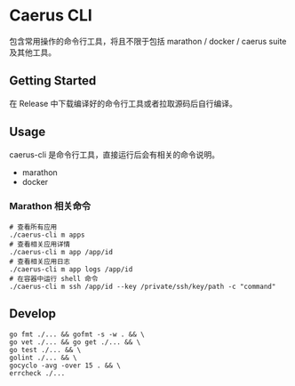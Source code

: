 # Caerus CLI

包含常用操作的命令行工具，将且不限于包括 marathon / docker / caerus suite 及其他工具。

## Getting Started

在 Release 中下载编译好的命令行工具或者拉取源码后自行编译。

## Usage

caerus-cli 是命令行工具，直接运行后会有相关的命令说明。

- marathon
- docker

### Marathon 相关命令

    # 查看所有应用
    ./caerus-cli m apps
    # 查看相关应用详情
    ./caerus-cli m app /app/id
    # 查看相关应用日志
    ./caerus-cli m app logs /app/id
    # 在容器中运行 shell 命令
    ./caerus-cli m ssh /app/id --key /private/ssh/key/path -c "command"

## Develop

    go fmt ./... && gofmt -s -w . && \
    go vet ./... && go get ./... && \
    go test ./... && \
    golint ./... && \
    gocyclo -avg -over 15 . && \
    errcheck ./...
